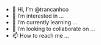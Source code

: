 - 👋 Hi, I’m @trancanhco
- 👀 I’m interested in ...
- 🌱 I’m currently learning ...
- 💞️ I’m looking to collaborate on ...
- 📫 How to reach me ...

<!---
trancanhco/trancanhco is a ✨ special ✨ repository because its `README.md` (this file) appears on your GitHub profile.
You can click the Preview link to take a look at your changes.
--->
